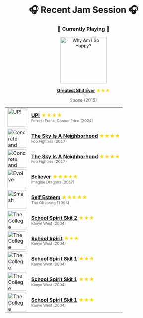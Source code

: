 <div align='center'>

# 🎧 Recent Jam Session 🎧

<h3>🎵 Currently Playing 🎵</h3>

<a href="https://open.spotify.com/track/7BeO0lA38jRYZA1BGLtHPh"><img src="https://i.scdn.co/image/ab67616d0000b27356149c2955aadc97567e93d4" width="150" height="150" alt="Why Am I So Happy?" /></a>

<b><a href="https://open.spotify.com/track/7BeO0lA38jRYZA1BGLtHPh">Greatest Shit Ever</a></b><span style="color: gold;"> ★★★</span>

<span style="color: #666;">Spose (2015)</span>

<table style='margin: 0 auto; max-width: 550px;'>
<tr>
<td width="60"><a href="https://open.spotify.com/track/50utqknCBo0N3QAQbXIPKV"><img src="https://i.scdn.co/image/ab67616d0000b27308514486451188b525106b88" width="60" height="60" alt="UP!" /></a></td>
<td><b><a href="https://open.spotify.com/track/50utqknCBo0N3QAQbXIPKV">UP!</a></b> <span style="color: gold;"> ★★★★</span><br><span style="font-size: 12px; color: #666;">Forrest Frank, Connor Price (2024)</span></td>
</tr>
<tr>
<td width="60"><a href="https://open.spotify.com/track/3kdMzXOcrDIdSWLdONHNK5"><img src="https://i.scdn.co/image/ab67616d0000b273bc02d6e90da76957899eee36" width="60" height="60" alt="Concrete and Gold" /></a></td>
<td><b><a href="https://open.spotify.com/track/3kdMzXOcrDIdSWLdONHNK5">The Sky Is A Neighborhood</a></b> <span style="color: gold;"> ★★★★</span><br><span style="font-size: 12px; color: #666;">Foo Fighters (2017)</span></td>
</tr>
<tr>
<td width="60"><a href="https://open.spotify.com/track/3kdMzXOcrDIdSWLdONHNK5"><img src="https://i.scdn.co/image/ab67616d0000b273bc02d6e90da76957899eee36" width="60" height="60" alt="Concrete and Gold" /></a></td>
<td><b><a href="https://open.spotify.com/track/3kdMzXOcrDIdSWLdONHNK5">The Sky Is A Neighborhood</a></b> <span style="color: gold;"> ★★★★</span><br><span style="font-size: 12px; color: #666;">Foo Fighters (2017)</span></td>
</tr>
<tr>
<td width="60"><a href="https://open.spotify.com/track/0pqnGHJpmpxLKifKRmU6WP"><img src="https://i.scdn.co/image/ab67616d0000b2735675e83f707f1d7271e5cf8a" width="60" height="60" alt="Evolve" /></a></td>
<td><b><a href="https://open.spotify.com/track/0pqnGHJpmpxLKifKRmU6WP">Believer</a></b> <span style="color: gold;"> ★★★★★</span><br><span style="font-size: 12px; color: #666;">Imagine Dragons (2017)</span></td>
</tr>
<tr>
<td width="60"><a href="https://open.spotify.com/track/1FkoVC85Ds3mFoK0fVqEqP"><img src="https://i.scdn.co/image/ab67616d0000b2730158cbde70672dd821972907" width="60" height="60" alt="Smash" /></a></td>
<td><b><a href="https://open.spotify.com/track/1FkoVC85Ds3mFoK0fVqEqP">Self Esteem</a></b> <span style="color: gold;"> ★★★★★</span><br><span style="font-size: 12px; color: #666;">The Offspring (1994)</span></td>
</tr>
<tr>
<td width="60"><a href="https://open.spotify.com/track/5MAY7XyW322jMwLDtBQgsZ"><img src="https://i.scdn.co/image/ab67616d0000b27325b055377757b3cdd6f26b78" width="60" height="60" alt="The College Dropout" /></a></td>
<td><b><a href="https://open.spotify.com/track/5MAY7XyW322jMwLDtBQgsZ">School Spirit Skit 2</a></b> <span style="color: gold;"> ★★★</span><br><span style="font-size: 12px; color: #666;">Kanye West (2004)</span></td>
</tr>
<tr>
<td width="60"><a href="https://open.spotify.com/track/1th3G3okofWlvGWAAR7Y4V"><img src="https://i.scdn.co/image/ab67616d0000b27325b055377757b3cdd6f26b78" width="60" height="60" alt="The College Dropout" /></a></td>
<td><b><a href="https://open.spotify.com/track/1th3G3okofWlvGWAAR7Y4V">School Spirit</a></b> <span style="color: gold;"> ★★★</span><br><span style="font-size: 12px; color: #666;">Kanye West (2004)</span></td>
</tr>
<tr>
<td width="60"><a href="https://open.spotify.com/track/25mwJPzWVmS2yronBNQJF1"><img src="https://i.scdn.co/image/ab67616d0000b27325b055377757b3cdd6f26b78" width="60" height="60" alt="The College Dropout" /></a></td>
<td><b><a href="https://open.spotify.com/track/25mwJPzWVmS2yronBNQJF1">School Spirit Skit 1</a></b> <span style="color: gold;"> ★★★</span><br><span style="font-size: 12px; color: #666;">Kanye West (2004)</span></td>
</tr>
<tr>
<td width="60"><a href="https://open.spotify.com/track/25mwJPzWVmS2yronBNQJF1"><img src="https://i.scdn.co/image/ab67616d0000b27325b055377757b3cdd6f26b78" width="60" height="60" alt="The College Dropout" /></a></td>
<td><b><a href="https://open.spotify.com/track/25mwJPzWVmS2yronBNQJF1">School Spirit Skit 1</a></b> <span style="color: gold;"> ★★★</span><br><span style="font-size: 12px; color: #666;">Kanye West (2004)</span></td>
</tr>
<tr>
<td width="60"><a href="https://open.spotify.com/track/25mwJPzWVmS2yronBNQJF1"><img src="https://i.scdn.co/image/ab67616d0000b27325b055377757b3cdd6f26b78" width="60" height="60" alt="The College Dropout" /></a></td>
<td><b><a href="https://open.spotify.com/track/25mwJPzWVmS2yronBNQJF1">School Spirit Skit 1</a></b> <span style="color: gold;"> ★★★</span><br><span style="font-size: 12px; color: #666;">Kanye West (2004)</span></td>
</tr>
</table>
</div>

